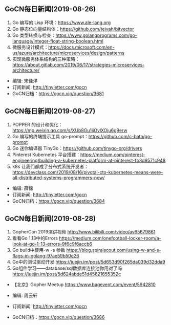 ## GoCN每日新闻(2019-08-26)

1. Go 编写的 Lisp 环境：https://www.ale-lang.org
2. Go 静态位向量结构体：https://github.com/teivah/bitvector
3. Go 类型转换与检查：https://www.golangprograms.com/go-language/integer-float-string-boolean.html
4. 微服务设计模式：https://docs.microsoft.com/en-us/azure/architecture/microservices/design/patterns 
5. 实现微服务体系结构的三种策略：https://about.gitlab.com/2019/06/17/strategies-microservices-architecture/

* 编辑: 宋佳洋 
* 订阅新闻: http://tinyletter.com/gocn  
* GoCN归档：https://gocn.vip/question/3681

## GoCN每日新闻(2019-08-27)

1. POPPER 的设计和优化：https://mp.weixin.qq.com/s/XUb8Gu1jjOvlXOju6g9erw
2. Go 编写的终端提示工具 go-prompt：https://github.com/c-bata/go-prompt 
3. Go 迷你编译器 TinyGo：https://github.com/tinygo-org/drivers 
4. Pinterest Kubernetes 平台搭建：https://medium.com/pinterest-engineering/building-a-kubernetes-platform-at-pinterest-fb3d9571c948
5. k8s 让我们都成了分布式系统开发者：https://devclass.com/2019/08/16/pivotal-cto-kubernetes-means-were-all-distributed-systems-programmers-now/

* 编辑: 薛锦 
* 订阅新闻: http://tinyletter.com/gocn  
* GoCN归档：https://gocn.vip/question/3684

## GoCN每日新闻(2019-08-28)

1.  GopherCon 2019演讲视频 http://www.bilibili.com/video/av65679861 
2. 看看Go 1.13中的Errors https://medium.com/onefootball-locker-room/a-look-at-go-1-13-errors-9f6c9f6accb6
3. Go build中使用-w -s 参数 https://blog.spiralscout.com/using-w-and-s-flags-in-golang-97ae59b50e26
4. Go中的测试驱动开发 https://juejin.im/post/5d653d90f265da039d32dda9
5. Go组件学习——database/sql数据库连接池你用对了吗 https://juejin.im/post/5d624abde51d45621655352c

* 【北京】Gopher Meetup https://www.bagevent.com/event/5942810

* 编辑: 周云轩
* 订阅新闻: http://tinyletter.com/gocn  
* GoCN归档：https://gocn.vip/question/3686
